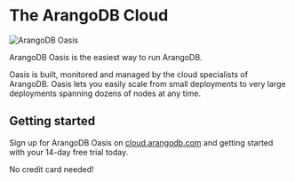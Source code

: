 # The ArangoDB Cloud

![ArangoDB Oasis](https://cloud.arangodb.com/assets/logos/arangodb-oasis-logo-whitebg-right.png)

ArangoDB Oasis is the easiest way to run ArangoDB.

Oasis is built, monitored and managed by the cloud specialists of ArangoDB.
Oasis lets you easily scale from small deployments to very large
deployments spanning dozens of nodes at any time.

## Getting started

Sign up for ArangoDB Oasis on [cloud.arangodb.com](https://cloud.arangodb.com) and getting started with your 14-day free trial today.

No credit card needed!
